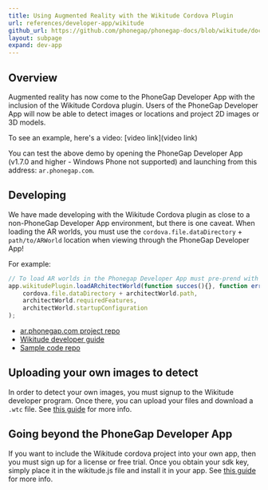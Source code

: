 ```yaml
---
title: Using Augmented Reality with the Wikitude Cordova Plugin
url: references/developer-app/wikitude
github_url: https://github.com/phonegap/phonegap-docs/blob/wikitude/docs/3-references/developer-app/8-developing-with-wikitude.md
layout: subpage
expand: dev-app
---
```


## Overview

Augmented reality has now come to the PhoneGap Developer App with the inclusion of the Wikitude Cordova plugin. Users of the PhoneGap Developer App will now be able to detect images or locations and project 2D images or 3D models.

To see an example, here's a video:
[video link](video link)

You can test the above demo by opening the PhoneGap Developer App (v1.7.0 and higher - Windows Phone not supported) and launching from this address: `ar.phonegap.com`.

## Developing

We have made developing with the Wikitude Cordova plugin as close to a non-PhoneGap Developer App environment, but there is one caveat. When loading the AR worlds, you must use the `cordova.file.dataDirectory` + `path/to/ARWorld` location when viewing through the PhoneGap Developer App!

For example:

```js
// To load AR worlds in the Phonegap Developer App must pre-prend with cordova.file.dataDirectory
app.wikitudePlugin.loadARchitectWorld(function succes(){}, function error(){},
    cordova.file.dataDirectory + architectWorld.path,
    architectWorld.requiredFeatures,
    architectWorld.startupConfiguration
);
```

* [ar.phonegap.com project repo](https://github.com/timkim/phonegap-app-augmented-reality)
* [Wikitude developer guide](http://www.wikitude.com/developer/documentation/phonegap)
* [Sample code repo](https://github.com/Wikitude/wikitude-cordova-plugin-samples)

## Uploading your own images to detect

In order to detect your own images, you must signup to the Wikitude developer program. Once there, you can upload your files and download a `.wtc` file. See [this guide](http://www.wikitude.com/external/doc/documentation/latest/phonegap/clientrecognition.html#client-recognition) for more info.

## Going beyond the PhoneGap Developer App

If you want to include the Wikitude cordova project into your own app, then you must sign up for a license or free trial. Once you obtain your sdk key, simply place it in the wikitude.js file and install it in your app. See [this guide](http://www.wikitude.com/external/doc/documentation/latest/phonegap/triallicense.html#where-should-i-enter-the-license-key) for more info.
